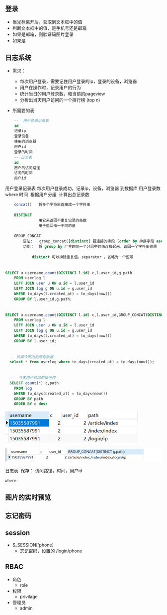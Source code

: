 ##  登录
- 当光标离开后，获取到文本框中的值
- 判断文本框中的值，是手机号还是邮箱
- 如果是邮箱，则验证码图片登录
- 如果是







##   日志系统
- 需求： 
    - 每次用户登录，需要记住用户登录的ip，登录的设备，浏览器
    - 用户在操作时，记录用户的行为
    - 统计当日的用户登录数，和当前的pageview
    - 分析出当天用户访问的一个排行榜  (top n)

- 所需要的表
~~~sql 
    --  用户登录记录表
    id
    记录ip
    登录设备
    使用的浏览器
    用户id
    登录的时间
    -- 日志表
    id 
    用户的访问路径
    访问的时间
    用户id
~~~
用户登录记录表
  每次用户登录成功，记录ip，设备，浏览器  到数据库
用户登录数    
​    where 时间
​    根据用户分组
​    计算出总记录数

~~~sql
    concat()   将多个字符串连接成一个字符串

    DISTINCT   
               用它来返回不重复记录的条数
               用于返回唯一不同的值

    GROUP_CONCAT
        语法:   group_concat([distinct] 要连接的字段 [order by 排序字段 asc/desc][separator '分隔符'])
        功能：  将 group by 产生的同一个分组中的值连接起来，返回一个字符串结果

            distinct 可以排除重复值，separator ，省略为一个逗号 


SELECT u.username,count(DISTINCT l.id) c,l.user_id,g.path
	FROM userlog l
	LEFT JOIN user u ON u.id = l.user_id
	LEFT JOIN log g ON u.id = g.user_id
	WHERE to_days(l.created_at) = to_days(now())
	GROUP BY l.user_id,g.path;


SELECT u.username,count(DISTINCT l.id) c,l.user_id,GROUP_CONCAT(DISTINCT g.path) path
	FROM userlog l
	LEFT JOIN user u ON u.id = l.user_id
	LEFT JOIN log g ON u.id = g.user_id
	WHERE to_days(l.created_at) = to_days(now())
	GROUP BY l.user_id;


  -- 访问今天内的所有数据
  select * from userlog where to_days(created_at) = to_days(now());


  --  今天用户访问的排行榜
  SELECT count(*) c,path
	FROM log
	WHERE to_days(created_at) = to_days(now())
	GROUP BY path
	ORDER BY c desc
~~~
![1539594331045](assets/1539594331045.png)

![1539594274351](assets/1539594274351.png)







日志表
​    保存：    访问路径，时间，用户id

    where  


##  图片的实时预览


##  忘记密码


## session
- $_SESSION['phone]   
    - 忘记密码，设置的   /login/phone







##  RBAC
- 角色
    - role
- 权限
    - privilage
- 管理员
    - admin

